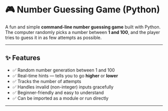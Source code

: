 # 🎮 Number Guessing Game (Python)

A fun and simple **command-line number guessing game** built with Python.  
The computer randomly picks a number between **1 and 100**, and the player tries to guess it in as few attempts as possible.

---

## ✨ Features

- ✅ Random number generation between 1 and 100  
- ✅ Real-time hints — tells you to go **higher** or **lower**  
- ✅ Tracks the number of attempts  
- ✅ Handles invalid (non-integer) inputs gracefully  
- ✅ Beginner-friendly and easy to understand  
- ✅ Can be imported as a module or run directly

---

